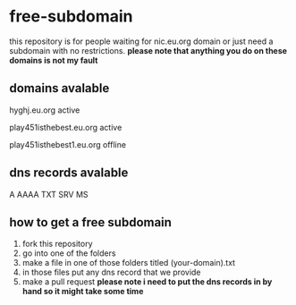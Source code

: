 # free-subdomain

this repository is for people waiting for nic.eu.org domain or just need a subdomain with no restrictions. **please note that anything you do on these domains is not my fault**

## domains avalable

hyghj.eu.org
active

play451isthebest.eu.org
active

play451isthebest1.eu.org
offline

## dns records avalable
A
AAAA
TXT
SRV
MS

## how to get a free subdomain
1. fork this repository
2. go into one of the folders
3. make a file in one of those folders titled (your-domain).txt
4. in those files put any dns record that we provide
5. make a pull request
**please note i need to put the dns records in by hand so it might take some time**
